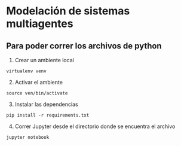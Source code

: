 # Modelación de sistemas multiagentes

## Para poder correr los archivos de python

1. Crear un ambiente local
```
virtualenv venv
```

2. Activar el ambiente
```
source ven/bin/activate
```

3. Instalar las dependencias
```
pip install -r requirements.txt
```

4. Correr Jupyter desde el directorio donde se encuentra el archivo
```
jupyter notebook
```

